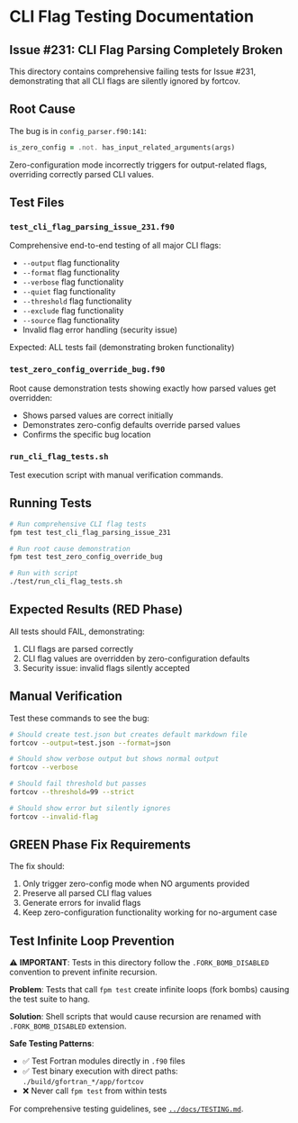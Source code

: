 # CLI Flag Testing Documentation

## Issue #231: CLI Flag Parsing Completely Broken

This directory contains comprehensive failing tests for Issue #231, demonstrating that all CLI flags are silently ignored by fortcov.

## Root Cause

The bug is in `config_parser.f90:141`:
```fortran
is_zero_config = .not. has_input_related_arguments(args)
```

Zero-configuration mode incorrectly triggers for output-related flags, overriding correctly parsed CLI values.

## Test Files

### `test_cli_flag_parsing_issue_231.f90`
Comprehensive end-to-end testing of all major CLI flags:
- `--output` flag functionality
- `--format` flag functionality  
- `--verbose` flag functionality
- `--quiet` flag functionality
- `--threshold` flag functionality
- `--exclude` flag functionality
- `--source` flag functionality
- Invalid flag error handling (security issue)

Expected: ALL tests fail (demonstrating broken functionality)

### `test_zero_config_override_bug.f90`
Root cause demonstration tests showing exactly how parsed values get overridden:
- Shows parsed values are correct initially
- Demonstrates zero-config defaults override parsed values
- Confirms the specific bug location

### `run_cli_flag_tests.sh`
Test execution script with manual verification commands.

## Running Tests

```bash
# Run comprehensive CLI flag tests
fpm test test_cli_flag_parsing_issue_231

# Run root cause demonstration
fpm test test_zero_config_override_bug

# Run with script
./test/run_cli_flag_tests.sh
```

## Expected Results (RED Phase)

All tests should FAIL, demonstrating:
1. CLI flags are parsed correctly
2. CLI flag values are overridden by zero-configuration defaults
3. Security issue: invalid flags silently accepted

## Manual Verification

Test these commands to see the bug:

```bash
# Should create test.json but creates default markdown file
fortcov --output=test.json --format=json

# Should show verbose output but shows normal output
fortcov --verbose

# Should fail threshold but passes
fortcov --threshold=99 --strict

# Should show error but silently ignores
fortcov --invalid-flag
```

## GREEN Phase Fix Requirements

The fix should:
1. Only trigger zero-config mode when NO arguments provided
2. Preserve all parsed CLI flag values
3. Generate errors for invalid flags
4. Keep zero-configuration functionality working for no-argument case

## Test Infinite Loop Prevention

⚠️ **IMPORTANT**: Tests in this directory follow the `.FORK_BOMB_DISABLED` convention to prevent infinite recursion.

**Problem**: Tests that call `fpm test` create infinite loops (fork bombs) causing the test suite to hang.

**Solution**: Shell scripts that would cause recursion are renamed with `.FORK_BOMB_DISABLED` extension.

**Safe Testing Patterns**:
- ✅ Test Fortran modules directly in `.f90` files
- ✅ Test binary execution with direct paths: `./build/gfortran_*/app/fortcov`  
- ❌ Never call `fpm test` from within tests

For comprehensive testing guidelines, see [`../docs/TESTING.md`](../docs/TESTING.md).